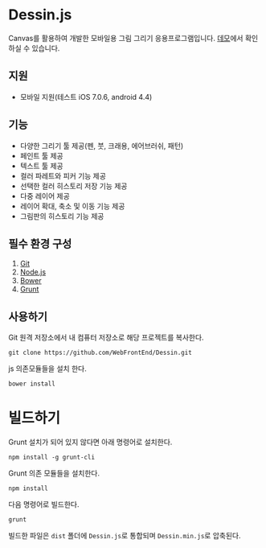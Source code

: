 # Dessin.js
Canvas를 활용하여 개발한 모바일용 그림 그리기 응용프로그램입니다.
[데모](http://webfrontend.github.io/Dessin/)에서 확인 하실 수 있습니다.


## 지원

* 모바일 지원(테스트 iOS 7.0.6, android 4.4)

## 기능

* 다양한 그리기 툴 제공(펜, 붓, 크래용, 에어브러쉬, 패턴)
* 페인트 툴 제공
* 텍스트 툴 제공
* 컬러 파레트와 피커 기능 제공
* 선택한 컬러 히스토리 저장 기능 제공
* 다중 레이어 제공
* 레이어 확대, 축소 및 이동 기능 제공
* 그림판의 히스토리 기능 제공


## 필수 환경 구성
1. [Git](http://git-scm.com/downloads)
2. [Node.js](http://nodejs.org/)
3. [Bower](http://bower.io/)
4. [Grunt](http://gruntjs.com/)


## 사용하기

Git 원격 저장소에서 내 컴퓨터 저장소로 해당 프로젝트를 복사한다.

`git clone https://github.com/WebFrontEnd/Dessin.git`

js 의존모듈들을 설치 한다.

`bower install`

# 빌드하기

Grunt 설치가 되어 있지 않다면 아래 명령어로 설치한다.

`npm install -g grunt-cli`

Grunt 의존 모듈들을 설치한다.

`npm install`

다음 명령어로 빌드한다.

`grunt`

빌드한 파일은 `dist` 폴더에 `Dessin.js`로 통합되며 `Dessin.min.js`로 압축된다.

